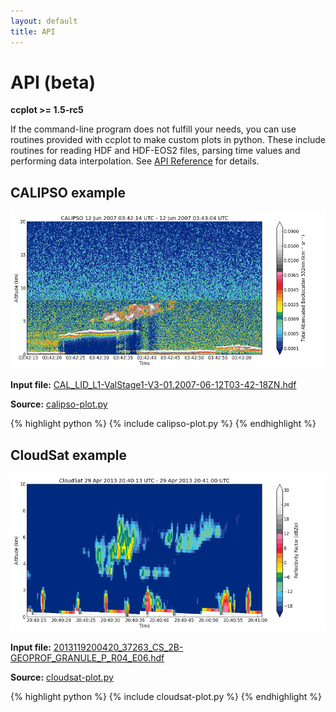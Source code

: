 ```yaml
---
layout: default
title: API
---
```

API (beta)
==========

**ccplot >= 1.5-rc5**

If the command-line program does not fulfill your needs,
you can use routines
provided with ccplot to make custom plots in python. These include routines
for reading HDF and HDF-EOS2 files, parsing time values and performing
data interpolation. See [API Reference](reference/) for details.

CALIPSO example
---------------

[![CALIPSO example](calipso-plot-small.png)](calipso-plot.png)

**Input file:**
[CAL_LID_L1-ValStage1-V3-01.2007-06-12T03-42-18ZN.hdf](https://sourceforge.net/projects/ccplot/files/products/CAL_LID_L1-ValStage1-V3-01.2007-06-12T03-42-18ZN.hdf)

**Source:** [calipso-plot.py](calipso-plot.py)

{% highlight python %}
{% include calipso-plot.py %}
{% endhighlight %}

CloudSat example
----------------

[![CloudSat example](cloudsat-plot-small.png)](cloudsat-plot.png)

**Input file:**
[2013119200420_37263_CS_2B-GEOPROF_GRANULE_P_R04_E06.hdf](https://sourceforge.net/projects/ccplot/files/products/2013119200420_37263_CS_2B-GEOPROF_GRANULE_P_R04_E06.hdf)

**Source:** [cloudsat-plot.py](cloudsat-plot.py)

{% highlight python %}
{% include cloudsat-plot.py %}
{% endhighlight %}